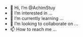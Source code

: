 - 👋 Hi, I’m @AchimStuy
- 👀 I’m interested in ...
- 🌱 I’m currently learning ...
- 💞️ I’m looking to collaborate on ...
- 📫 How to reach me ...

<!---
AchimStuy/AchimStuy is a ✨ special ✨ repository because its `README.md` (this file) appears on your GitHub profile.
You can click the Preview link to take a look at your changes.
--->
